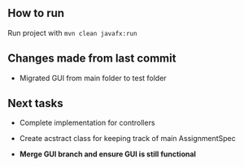 ## How to run
Run project with `mvn clean javafx:run`

## Changes made from last commit

- Migrated GUI from main folder to test folder

## Next tasks

- Complete implementation for controllers

- Create acstract class for keeping track of main AssignmentSpec

- **Merge GUI branch and ensure GUI is still functional**

